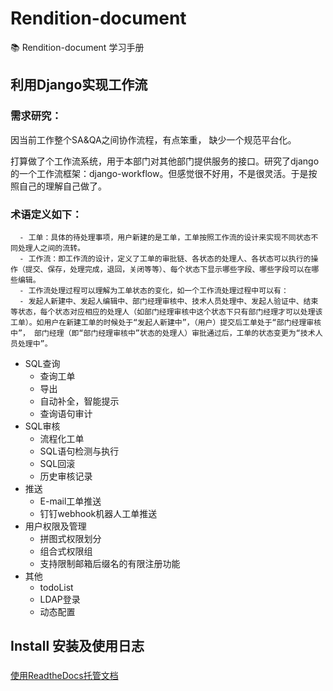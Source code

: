 # Rendition-document
:books: Rendition-document 学习手册

## 利用Django实现工作流

### 需求研究：
因当前工作整个SA&QA之间协作流程，有点笨重， 缺少一个规范平台化。

打算做了个工作流系统，用于本部门对其他部门提供服务的接口。研究了django的一个工作流框架：django-workflow。但感觉很不好用，不是很灵活。于是按照自己的理解自己做了。

### 术语定义如下：

```
  - 工单：具体的待处理事项，用户新建的是工单，工单按照工作流的设计来实现不同状态不同处理人之间的流转。
  - 工作流：即工作流的设计，定义了工单的审批链、各状态的处理人、各状态可以执行的操作（提交、保存，处理完成，退回，关闭等等）、每个状态下显示哪些字段、哪些字段可以在哪些编辑。
  - 工作流处理过程可以理解为工单状态的变化，如一个工作流处理过程中可以有：
  - 发起人新建中、发起人编辑中、部门经理审核中、技术人员处理中、发起人验证中、结束等状态，每个状态对应相应的处理人（如部门经理审核中这个状态下只有部门经理才可以处理该工单）。如用户在新建工单的时候处于“发起人新建中”，（用户）提交后工单处于“部门经理审核中”， 部门经理（即“部门经理审核中”状态的处理人）审批通过后，工单的状态变更为“技术人员处理中”。
```
- SQL查询
    - 查询工单 
    - 导出
    - 自动补全，智能提示 
    - 查询语句审计
- SQL审核
    - 流程化工单
    - SQL语句检测与执行
    - SQL回滚
    - 历史审核记录
- 推送
    - E-mail工单推送
    - 钉钉webhook机器人工单推送
- 用户权限及管理
    - 拼图式权限划分
    - 组合式权限组
    - 支持限制邮箱后缀名的有限注册功能
- 其他
    - todoList
    - LDAP登录  
    - 动态配置 

## Install 安装及使用日志


###
[使用ReadtheDocs托管文档](ddd)
